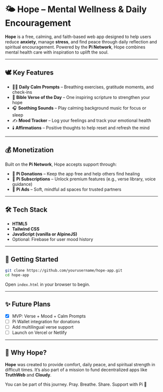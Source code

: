 # 🌤️ Hope – Mental Wellness & Daily Encouragement

**Hope** is a free, calming, and faith-based web app designed to help users reduce **anxiety**, manage **stress**, and find peace through daily reflection and spiritual encouragement. Powered by the **Pi Network**, Hope combines mental health care with inspiration to uplift the soul.

---

## 🕊️ Key Features

- 🧘‍♀️ **Daily Calm Prompts** – Breathing exercises, gratitude moments, and check-ins
- 📖 **Bible Verse of the Day** – One inspiring scripture to strengthen your hope
- 🎧 **Soothing Sounds** – Play calming background music for focus or sleep
- ✍️ **Mood Tracker** – Log your feelings and track your emotional health
- 🕯️ **Affirmations** – Positive thoughts to help reset and refresh the mind

---

## 💰 Monetization

Built on the **Pi Network**, Hope accepts support through:
- 🙏 **Pi Donations** – Keep the app free and help others find healing
- 🌱 **Pi Subscriptions** – Unlock premium features (e.g., verse library, voice guidance)
- 📢 **Pi Ads** – Soft, mindful ad spaces for trusted partners

---

## 🛠️ Tech Stack

- **HTML5**  
- **Tailwind CSS**  
- **JavaScript (vanilla or AlpineJS)**  
- Optional: Firebase for user mood history

---

## 🚀 Getting Started

```bash
git clone https://github.com/yourusername/hope-app.git
cd hope-app
```

Open `index.html` in your browser to begin.

---

## ✨ Future Plans

- [x] MVP: Verse + Mood + Calm Prompts
- [ ] Pi Wallet integration for donations
- [ ] Add multilingual verse support
- [ ] Launch on Vercel or Netlify

---

## 🤍 Why Hope?

**Hope** was created to provide comfort, daily peace, and spiritual strength in difficult times. It’s also part of a mission to fund decentralized apps like **TruthWeb** and **Cloudy**.

You can be part of this journey. Pray. Breathe. Share. Support with Pi 💜
